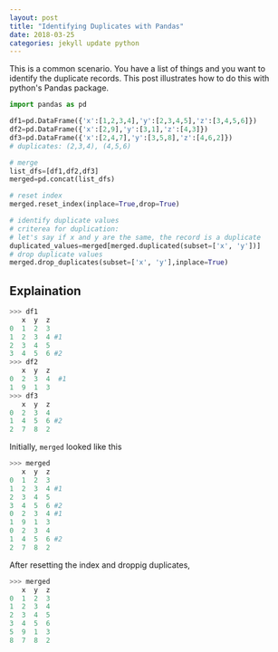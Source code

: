 ```yaml
---
layout: post
title: "Identifying Duplicates with Pandas"
date: 2018-03-25
categories: jekyll update python
---
```

This is a common scenario. You have a list of things and you want to identify the duplicate records. This post illustrates how to do this with python's Pandas package.

``` python
import pandas as pd

df1=pd.DataFrame({'x':[1,2,3,4],'y':[2,3,4,5],'z':[3,4,5,6]})
df2=pd.DataFrame({'x':[2,9],'y':[3,1],'z':[4,3]})
df3=pd.DataFrame({'x':[2,4,7],'y':[3,5,8],'z':[4,6,2]})
# duplicates: (2,3,4), (4,5,6)

# merge 
list_dfs=[df1,df2,df3]
merged=pd.concat(list_dfs)

# reset index
merged.reset_index(inplace=True,drop=True)

# identify duplicate values
# criterea for duplication: 
# let's say if x and y are the same, the record is a duplicate
duplicated_values=merged[merged.duplicated(subset=['x', 'y'])]
# drop duplicate values
merged.drop_duplicates(subset=['x', 'y'],inplace=True)
```

## Explaination

``` python
>>> df1
   x  y  z
0  1  2  3
1  2  3  4 #1
2  3  4  5
3  4  5  6 #2
>>> df2
   x  y  z
0  2  3  4  #1
1  9  1  3
>>> df3
   x  y  z
0  2  3  4
1  4  5  6 #2
2  7  8  2
```
Initially, `merged` looked like this

``` python
>>> merged
   x  y  z
0  1  2  3
1  2  3  4 #1
2  3  4  5
3  4  5  6 #2
0  2  3  4 #1
1  9  1  3
0  2  3  4
1  4  5  6 #2
2  7  8  2

```

After resetting the index and droppig duplicates,

``` python
>>> merged
   x  y  z
0  1  2  3
1  2  3  4
2  3  4  5
3  4  5  6
5  9  1  3
8  7  8  2

```